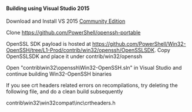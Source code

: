 #### Building using Visual Studio 2015

Download and Install VS 2015 [Community Edition](https://www.visualstudio.com/en-us/products/visual-studio-community-vs.aspx)  

Clone https://github.com/PowerShell/openssh-portable

OpenSSL SDK payload is hosted at https://github.com/PowerShell/Win32-OpenSSH/tree/L1-Prod/contrib/win32/openssh/OpenSSLSDK. Copy OpenSSLSDK and place it under contrib/win32/openssh

Open "contrib\win32\openssh\Win32-OpenSSH.sln" in Visual Studio and continue building Win32-OpenSSH binaries

If you see crt headers related errors on recompilations, try deleting the following file, and do a clean build subsequently

contrib\win32\win32compat\inc\crtheaders.h
